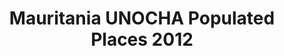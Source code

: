 ---
title: Mauritania UNOCHA Populated Places 2012
categories: 
    - data
geography: mauritania
partner: unocha
cat: logistics
year: 2012
layer: ocha-cod.mauritania-populatedplaces-2012
api:
embed:
source: <a href="http://cod.humanitarianresponse.info/country-region/mauritania">NGA/OCHA/ROWCA</a>
license: Humanitarian Use
updated: 3/28/2012
description: This layer depicts populated places in Mauritania. Data obtained from the UN Office for the Coordination of Humanitarian Affairs (UN OCHA) [Common and Fundamental Operating Datasets Registry](http://cod.humanitarianresponse.info/). See the [Mauritania](http://cod.humanitarianresponse.info/country-region/Mauritania) registry for the most recent changes.
downloads:
    - type: shapefile
      link: http://dl.dropbox.com/u/72717685/ocha-mauritania-populatedplaces.zip
    - type: sqlite
      link: http://dl.dropbox.com/u/72717685/ocha-mauritania-populatedplaces.sqlite.zip
---